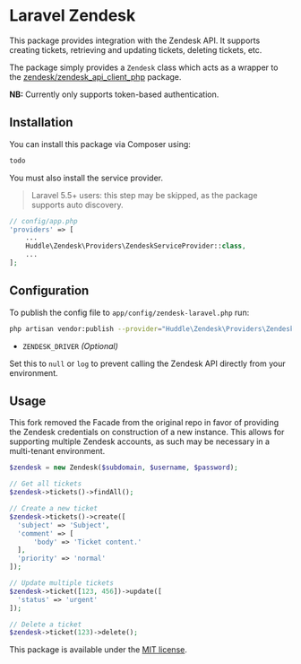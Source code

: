 # Laravel Zendesk

This package provides integration with the Zendesk API. It supports creating tickets, retrieving and updating tickets, deleting tickets, etc.

The package simply provides a `Zendesk` class which acts as a wrapper to the [zendesk/zendesk_api_client_php](https://github.com/zendesk/zendesk_api_client_php) package.

**NB:** Currently only supports token-based authentication.

## Installation

You can install this package via Composer using:

```bash
todo
```

You must also install the service provider.

> Laravel 5.5+ users: this step may be skipped, as the package supports auto discovery.

```php
// config/app.php
'providers' => [
    ...
    Huddle\Zendesk\Providers\ZendeskServiceProvider::class,
    ...
];
```

## Configuration


To publish the config file to `app/config/zendesk-laravel.php` run:

```bash
php artisan vendor:publish --provider="Huddle\Zendesk\Providers\ZendeskServiceProvider"
```


- `ZENDESK_DRIVER` _(Optional)_

Set this to `null` or `log` to prevent calling the Zendesk API directly from your environment.

## Usage

This fork removed the Facade from the original repo in favor of providing the Zendesk credentials on construction of a new instance. This allows for supporting multiple Zendesk accounts, as such may be necessary in a multi-tenant environment.

```php
$zendesk = new Zendesk($subdomain, $username, $password);

// Get all tickets
$zendesk->tickets()->findAll();

// Create a new ticket
$zendesk->tickets()->create([
  'subject' => 'Subject',
  'comment' => [
      'body' => 'Ticket content.'
  ],
  'priority' => 'normal'
]);

// Update multiple tickets
$zendesk->ticket([123, 456])->update([
  'status' => 'urgent'
]);

// Delete a ticket
$zendesk->ticket(123)->delete();
```

This package is available under the [MIT license](http://opensource.org/licenses/MIT).
